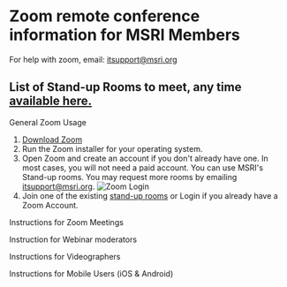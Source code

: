 # Zoom remote conference information for MSRI Members
For help with zoom, email: itsupport@msri.org 

## List of Stand-up Rooms to meet, any time [available here.](https://github.com/msri/public/tree/master/Members/Zoom/Standup%20Rooms)

General Zoom Usage
1. [Download Zoom](https://zoom.us/download)
1. Run the Zoom installer for your operating system. 
1. Open Zoom and create an account if you don't already have one. In most cases, you will not need a paid account. You can use MSRI's Stand-up rooms. You may request more rooms by emailing itsupport@msri.org. 
![Zoom Login](https://s3-us-west-1.amazonaws.com/msri.org/computing/zoom-login.png)
1. Join one of the existing [stand-up rooms](https://github.com/msri/public/tree/master/Members/Zoom/Standup%20Rooms)
or
Login if you already have a Zoom Account. 

Instructions for Zoom Meetings

Instruction for Webinar moderators

Instructions for Videographers

Instructions for Mobile Users (iOS & Android)